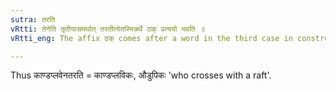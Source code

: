 ```yaml
---
sutra: तरति
vRtti: तेनेति तृतीयासमर्थात् तरतीत्येतस्मिन्नर्थे ठक् प्रत्ययो भवति ॥
vRtti_eng: The affix ठक् comes after a word in the third case in construction, in the sense of 'he crosses there by over the waters'.

---
```

Thus काण्डप्लवेनतरति = काण्डप्लविकः, औडुपिकः 'who crosses with a raft'.